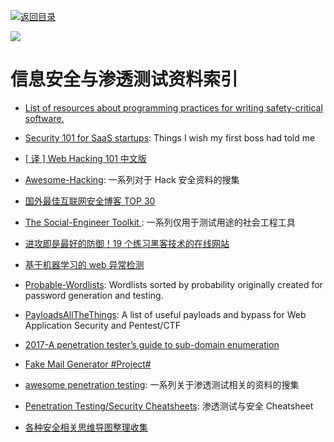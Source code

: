 [![返回目录](https://parg.co/UGo)](https://parg.co/b4z) 
 


![](https://coding.net/u/hoteam/p/Cache/git/raw/master/2017/1/2/1-1kLfZcbO_baIyNAHfakk2w.jpeg)

# 信息安全与渗透测试资料索引

* [List of resources about programming practices for writing safety-critical software. ](https://github.com/stanislaw/awesome-safety-critical)

* [Security 101 for SaaS startups](https://github.com/forter/security-101-for-saas-startups): Things I wish my first boss had told me

* [[ 译 ] Web Hacking 101 中文版](https://github.com/wizardforcel/web-hacking-101-zh)

* [Awesome-Hacking](https://github.com/Hack-with-Github/Awesome-Hacking#awesome-fuzzing): 一系列对于 Hack 安全资料的搜集

* [国外最佳互联网安全博客 TOP 30](https://jaq.alibaba.com/community/art/show?articleid=601&f=tt)

* [The Social-Engineer Toolkit ](https://github.com/trustedsec/social-engineer-toolkit): 一系列仅用于测试用途的社会工程工具

* [进攻即是最好的防御！19 个练习黑客技术的在线网站](https://zhuanlan.zhihu.com/p/24624347)

* [基于机器学习的 web 异常检测](https://zhuanlan.zhihu.com/p/25139556)

* [Probable-Wordlists](https://github.com/berzerk0/Probable-Wordlists): Wordlists sorted by probability originally created for password generation and testing.

* [PayloadsAllTheThings](https://github.com/swisskyrepo/PayloadsAllTheThings): A list of useful payloads and bypass for Web Application Security and Pentest/CTF

* [2017-A penetration tester’s guide to sub-domain enumeration](https://parg.co/U6Y)

- [Fake Mail Generator #Project#](http://www.fakemailgenerator.com/#/armyspy.com/Nity1962/)

- [awesome penetration testing](https://github.com/enaqx/awesome-pentest): 一系列关于渗透测试相关的资料的搜集

- [Penetration Testing/Security Cheatsheets](https://github.com/jshaw87/Cheatsheets): 渗透测试与安全 Cheatsheet

- [各种安全相关思维导图整理收集](https://github.com/phith0n/Mind-Map)
